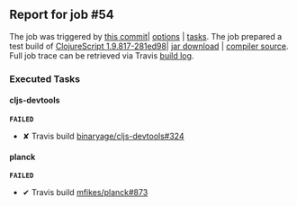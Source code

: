## Report for job #54

The job was triggered by [this commit](https://github.com/cljs-oss/canary/commit/92ddeb801054c4c817a03f4581a817fea3eac7c0)| [options](options.edn) | [tasks](tasks.edn).
The job prepared a test build of [ClojureScript 1.9.817-281ed98](https://github.com/cljs-oss/canary/releases/tag/r1.9.817-281ed98)| [jar download](https://github.com/cljs-oss/canary/releases/download/r1.9.817-281ed98/clojurescript-1.9.817-281ed98.jar) | [compiler source](https://github.com/darwin/clojurescript/commit/281ed9861c1edcd7cba7130462eadf3b37bc714a).
Full job trace can be retrieved via Travis [build log](https://travis-ci.org/cljs-oss/canary/builds/254591627).

### Executed Tasks

#### cljs-devtools
**`FAILED`**

  * &#x2718; Travis build [binaryage/cljs-devtools#324](https://travis-ci.org/binaryage/cljs-devtools/builds/254593836)

#### planck
**`FAILED`**

  * &#x2714; Travis build [mfikes/planck#873](https://travis-ci.org/mfikes/planck/builds/254593838)
